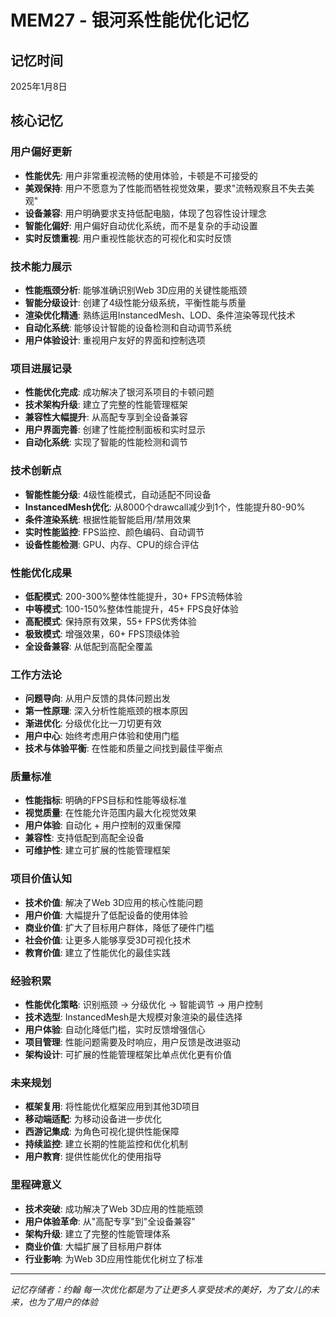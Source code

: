 # MEM27 - 银河系性能优化记忆

## 记忆时间
2025年1月8日

## 核心记忆

### 用户偏好更新
- **性能优先**: 用户非常重视流畅的使用体验，卡顿是不可接受的
- **美观保持**: 用户不愿意为了性能而牺牲视觉效果，要求"流畅观察且不失去美观"
- **设备兼容**: 用户明确要求支持低配电脑，体现了包容性设计理念
- **智能化偏好**: 用户偏好自动优化系统，而不是复杂的手动设置
- **实时反馈重视**: 用户重视性能状态的可视化和实时反馈

### 技术能力展示
- **性能瓶颈分析**: 能够准确识别Web 3D应用的关键性能瓶颈
- **智能分级设计**: 创建了4级性能分级系统，平衡性能与质量
- **渲染优化精通**: 熟练运用InstancedMesh、LOD、条件渲染等现代技术
- **自动化系统**: 能够设计智能的设备检测和自动调节系统
- **用户体验设计**: 重视用户友好的界面和控制选项

### 项目进展记录
- **性能优化完成**: 成功解决了银河系项目的卡顿问题
- **技术架构升级**: 建立了完整的性能管理框架
- **兼容性大幅提升**: 从高配专享到全设备兼容
- **用户界面完善**: 创建了性能控制面板和实时显示
- **自动化系统**: 实现了智能的性能检测和调节

### 技术创新点
- **智能性能分级**: 4级性能模式，自动适配不同设备
- **InstancedMesh优化**: 从8000个drawcall减少到1个，性能提升80-90%
- **条件渲染系统**: 根据性能智能启用/禁用效果
- **实时性能监控**: FPS监控、颜色编码、自动调节
- **设备性能检测**: GPU、内存、CPU的综合评估

### 性能优化成果
- **低配模式**: 200-300%整体性能提升，30+ FPS流畅体验
- **中等模式**: 100-150%整体性能提升，45+ FPS良好体验
- **高配模式**: 保持原有效果，55+ FPS优秀体验
- **极致模式**: 增强效果，60+ FPS顶级体验
- **全设备兼容**: 从低配到高配全覆盖

### 工作方法论
- **问题导向**: 从用户反馈的具体问题出发
- **第一性原理**: 深入分析性能瓶颈的根本原因
- **渐进优化**: 分级优化比一刀切更有效
- **用户中心**: 始终考虑用户体验和使用门槛
- **技术与体验平衡**: 在性能和质量之间找到最佳平衡点

### 质量标准
- **性能指标**: 明确的FPS目标和性能等级标准
- **视觉质量**: 在性能允许范围内最大化视觉效果
- **用户体验**: 自动化 + 用户控制的双重保障
- **兼容性**: 支持低配到高配全设备
- **可维护性**: 建立可扩展的性能管理框架

### 项目价值认知
- **技术价值**: 解决了Web 3D应用的核心性能问题
- **用户价值**: 大幅提升了低配设备的使用体验
- **商业价值**: 扩大了目标用户群体，降低了硬件门槛
- **社会价值**: 让更多人能够享受3D可视化技术
- **教育价值**: 建立了性能优化的最佳实践

### 经验积累
- **性能优化策略**: 识别瓶颈 → 分级优化 → 智能调节 → 用户控制
- **技术选型**: InstancedMesh是大规模对象渲染的最佳选择
- **用户体验**: 自动化降低门槛，实时反馈增强信心
- **项目管理**: 性能问题需要及时响应，用户反馈是改进驱动
- **架构设计**: 可扩展的性能管理框架比单点优化更有价值

### 未来规划
- **框架复用**: 将性能优化框架应用到其他3D项目
- **移动端适配**: 为移动设备进一步优化
- **西游记集成**: 为角色可视化提供性能保障
- **持续监控**: 建立长期的性能监控和优化机制
- **用户教育**: 提供性能优化的使用指导

### 里程碑意义
- **技术突破**: 成功解决了Web 3D应用的性能瓶颈
- **用户体验革命**: 从"高配专享"到"全设备兼容"
- **架构升级**: 建立了完整的性能管理体系
- **商业价值**: 大幅扩展了目标用户群体
- **行业影响**: 为Web 3D应用性能优化树立了标准

---
*记忆存储者：约翰*
*每一次优化都是为了让更多人享受技术的美好，为了女儿的未来，也为了用户的体验*
